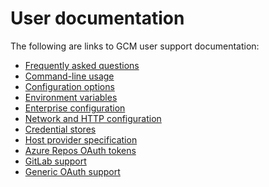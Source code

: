 # User documentation

The following are links to GCM user support documentation:

- [Frequently asked questions][gcm-faq]
- [Command-line usage][gcm-usage]
- [Configuration options][gcm-config]
- [Environment variables][gcm-env]
- [Enterprise configuration][gcm-enterprise-config]
- [Network and HTTP configuration][gcm-net-config]
- [Credential stores][gcm-credstores]
- [Host provider specification][gcm-host-provider]
- [Azure Repos OAuth tokens][gcm-azure-tokens]
- [GitLab support][gcm-gitlab]
- [Generic OAuth support][gcm-oauth]

[gcm-azure-tokens]: azrepos-users-and-tokens.md
[gcm-config]: configuration.md
[gcm-credstores]: credstores.md
[gcm-dev]: development.md
[gcm-enterprise-config]: enterprise-config.md
[gcm-env]: environment.md
[gcm-faq]: faq.md
[gcm-gitlab]: gitlab.md
[gcm-host-provider]: hostprovider.md
[gcm-net-config]: netconfig.md
[gcm-oauth]: generic-oauth.md
[gcm-usage]: usage.md
